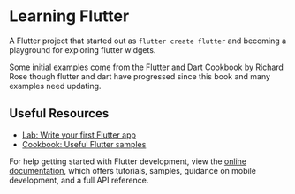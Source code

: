 # Learning Flutter

A Flutter project that started out as `flutter create flutter` and
becoming a playground for exploring flutter widgets.

Some initial examples come from the Flutter and Dart Cookbook by
Richard Rose though flutter and dart have progressed since this book
and many examples need updating.

## Useful Resources

- [Lab: Write your first Flutter app](https://docs.flutter.dev/get-started/codelab)
- [Cookbook: Useful Flutter samples](https://docs.flutter.dev/cookbook)

For help getting started with Flutter development, view the
[online documentation](https://docs.flutter.dev/), which offers tutorials,
samples, guidance on mobile development, and a full API reference.
